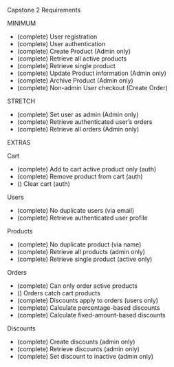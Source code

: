 Capstone 2 Requirements

MINIMUM

- (complete) User registration 
- (complete) User authentication
- (complete) Create Product (Admin only)
- (complete) Retrieve all active products
- (complete) Retrieve single product
- (complete) Update Product information (Admin only)
- (complete) Archive Product (Admin only)
- (complete) Non-admin User checkout (Create Order)


STRETCH

- (complete) Set user as admin (Admin only)
- (complete) Retrieve authenticated user’s orders
- (complete) Retrieve all orders (Admin only)


EXTRAS

Cart
  - (complete) Add to cart active product only (auth)
  - (complete) Remove product from cart (auth)
  - () Clear cart (auth)

Users
  - (complete) No duplicate users (via email)
  - (complete) Retrieve authenticated user profile

Products 
  - (complete) No duplicate product (via name)
  - (complete) Retrieve all products (admin only)
  - (complete) Retrieve single product (active only)

Orders
  - (complete) Can only order active products
  - () Orders catch cart products
  - (complete) Discounts apply to orders (users only)
  - (complete) Calculate percentage-based discounts
  - (complete) Calculate fixed-amount-based discounts

Discounts
  - (complete) Create discounts (admin only)
  - (complete) Retrieve discounts (admin only)
  - (complete) Set discount to inactive (admin only)

